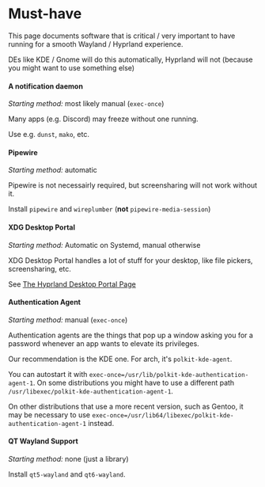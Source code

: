 # Must-have

This page documents software that is critical / very important to have running for a smooth Wayland / Hyprland experience.

DEs like KDE / Gnome will do this automatically, Hyprland will not (because you might want to use something else)

#### A notification daemon

_Starting method:_ most likely manual (`exec-once`)

Many apps (e.g. Discord) may freeze without one running.

Use e.g. `dunst`, `mako`, etc.

#### Pipewire

_Starting method:_ automatic

Pipewire is not necessairly required, but screensharing will not work without it.

Install `pipewire` and `wireplumber` (**not** `pipewire-media-session`)

#### XDG Desktop Portal

_Starting method:_ Automatic on Systemd, manual otherwise

XDG Desktop Portal handles a lot of stuff for your desktop, like file pickers, screensharing, etc.

See [The Hyprland Desktop Portal Page](../pages/Hyprland-desktop-portal/)

#### Authentication Agent

_Starting method:_ manual (`exec-once`)

Authentication agents are the things that pop up a window asking you for a password whenever an app wants to elevate its privileges.

Our recommendation is the KDE one. For arch, it's `polkit-kde-agent`.

You can autostart it with `exec-once=/usr/lib/polkit-kde-authentication-agent-1`. On some distributions you might have to use a different path `/usr/libexec/polkit-kde-authentication-agent-1`.

On other distributions that use a more recent version, such as Gentoo, it may be necessary to use `exec-once=/usr/lib64/libexec/polkit-kde-authentication-agent-1` instead.

#### QT Wayland Support

_Starting method:_ none (just a library)

Install `qt5-wayland` and `qt6-wayland`.
